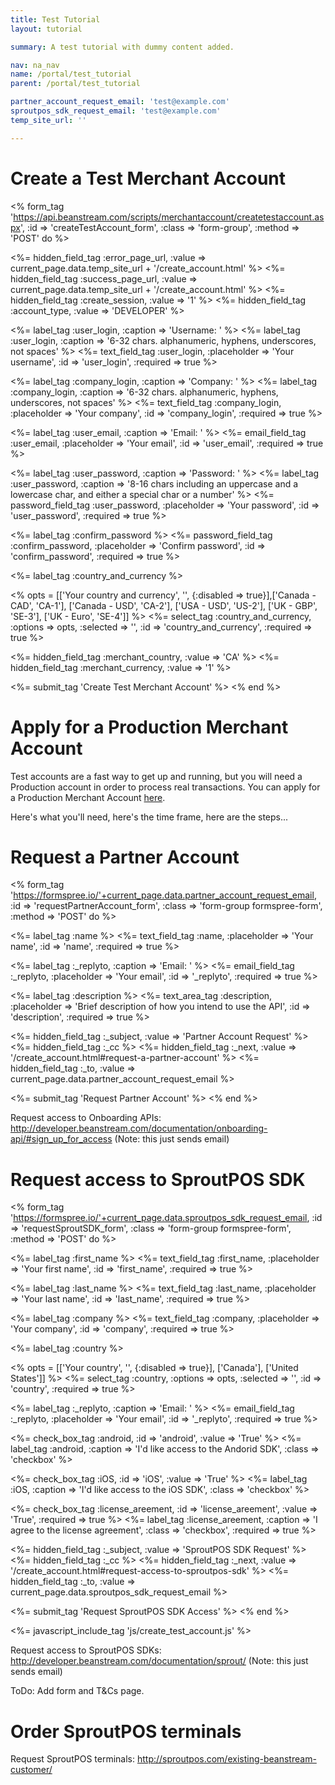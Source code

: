 ```yaml
---
title: Test Tutorial
layout: tutorial

summary: A test tutorial with dummy content added.

nav: na_nav
name: /portal/test_tutorial
parent: /portal/test_tutorial

partner_account_request_email: 'test@example.com'
sproutpos_sdk_request_email: 'test@example.com'
temp_site_url: ''

---
```


# Create a Test Merchant Account

<% form_tag 'https://api.beanstream.com/scripts/merchantaccount/createtestaccount.aspx',
    :id => 'createTestAccount_form', :class => 'form-group', :method => 'POST' do %>

  <%= hidden_field_tag :error_page_url, :value => current_page.data.temp_site_url + '/create_account.html' %>
  <%= hidden_field_tag :success_page_url, :value => current_page.data.temp_site_url + '/create_account.html' %>
  <%= hidden_field_tag :create_session, :value => '1' %>
  <%= hidden_field_tag :account_type, :value => 'DEVELOPER' %>

  <%= label_tag :user_login, :caption => 'Username: ' %>
  <%= label_tag :user_login, :caption => '6-32 chars. alphanumeric, hyphens, underscores, not spaces' %>
  <%= text_field_tag :user_login, :placeholder => 'Your username', :id => 'user_login', :required => true %>

  <%= label_tag :company_login, :caption => 'Company: ' %>
  <%= label_tag :company_login, :caption => '6-32 chars. alphanumeric, hyphens, underscores, not spaces' %>
  <%= text_field_tag :company_login, :placeholder => 'Your company', :id => 'company_login', :required => true %>

  <%= label_tag :user_email, :caption => 'Email: ' %>
  <%= email_field_tag :user_email, :placeholder => 'Your email', :id => 'user_email', :required => true %>

  <%= label_tag :user_password, :caption => 'Password: ' %>
  <%= label_tag :user_password, :caption => '8-16 chars including an uppercase and a lowercase char,
                                              and either a special char or a number' %>
  <%= password_field_tag :user_password, :placeholder => 'Your password', :id => 'user_password', :required => true %>

  <%= label_tag :confirm_password %>
  <%= password_field_tag :confirm_password, :placeholder => 'Confirm password', :id => 'confirm_password', :required => true %>

  <%= label_tag :country_and_currency %>
  <div class='mdl-selectfield'>
    <% opts = [['Your country and currency', '', {:disabled => true}],['Canada - CAD', 'CA-1'],
              ['Canada - USD', 'CA-2'], ['USA - USD', 'US-2'], ['UK - GBP', 'SE-3'], ['UK - Euro', 'SE-4']] %>
    <%= select_tag :country_and_currency, :options => opts, :selected => '', :id => 'country_and_currency', :required => true %>
  </div>

  <%= hidden_field_tag :merchant_country, :value => 'CA' %>
  <%= hidden_field_tag :merchant_currency, :value => '1' %>

  <%= submit_tag 'Create Test Merchant Account' %>
<% end %>
<div class='block-highlight hidden'><p></p></div>


# Apply for a Production Merchant Account
Test accounts are a fast way to get up and running, but you will need a Production account in order to process real transactions.
You can apply for a Production Merchant Account [here](http://www.beanstream.com/pricing/).

Here's what you'll need, here's the time frame, here are the steps...


# Request a Partner Account

<% form_tag 'https://formspree.io/'+current_page.data.partner_account_request_email,
    :id => 'requestPartnerAccount_form', :class => 'form-group formspree-form', :method => 'POST' do %>

  <%= label_tag :name %>
  <%= text_field_tag :name, :placeholder => 'Your name', :id => 'name', :required => true %>

  <%= label_tag :_replyto, :caption => 'Email: ' %>
  <%= email_field_tag :_replyto, :placeholder => 'Your email', :id => '_replyto', :required => true %>

  <%= label_tag :description %>
  <%= text_area_tag :description, :placeholder => 'Brief description of how you intend to use the API', :id => 'description', :required => true %>

  <%= hidden_field_tag :_subject, :value => 'Partner Account Request' %>
  <%= hidden_field_tag :_cc %>
  <%= hidden_field_tag :_next, :value => '/create_account.html#request-a-partner-account' %>
  <%= hidden_field_tag :_to, :value => current_page.data.partner_account_request_email %>

  <%= submit_tag 'Request Partner Account' %>
<% end %>
<div class='block-highlight hidden'><p></p></div>

Request access to Onboarding APIs: http://developer.beanstream.com/documentation/onboarding-api/#sign_up_for_access (Note: this just sends email)


# Request access to SproutPOS SDK

<% form_tag 'https://formspree.io/'+current_page.data.sproutpos_sdk_request_email,
    :id => 'requestSproutSDK_form', :class => 'form-group formspree-form', :method => 'POST' do %>

  <%= label_tag :first_name %>
  <%= text_field_tag :first_name, :placeholder => 'Your first name', :id => 'first_name', :required => true %>

  <%= label_tag :last_name %>
  <%= text_field_tag :last_name, :placeholder => 'Your last name', :id => 'last_name', :required => true %>

  <%= label_tag :company %>
  <%= text_field_tag :company, :placeholder => 'Your company', :id => 'company', :required => true %>

  <%= label_tag :country %>
  <div class='mdl-selectfield'>
    <% opts = [['Your country', '', {:disabled => true}], ['Canada'], ['United States']] %>
    <%= select_tag :country, :options => opts, :selected => '', :id => 'country', :required => true %>
  </div>

  <%= label_tag :_replyto, :caption => 'Email: ' %>
  <%= email_field_tag :_replyto, :placeholder => 'Your email', :id => '_replyto', :required => true %>

  <%= check_box_tag :android, :id => 'android', :value => 'True' %>
  <%= label_tag :android, :caption => 'I\'d like access to the Andorid SDK', :class => 'checkbox' %>  

  <%= check_box_tag :iOS, :id => 'iOS', :value => 'True' %>
  <%= label_tag :iOS, :caption => 'I\'d like access to the iOS SDK', :class => 'checkbox' %>

  <%= check_box_tag :license_areement, :id => 'license_areement', :value => 'True', :required => true %>
  <%= label_tag :license_areement, :caption => 'I agree to the license agreement', :class => 'checkbox', :required => true %>

  <%= hidden_field_tag :_subject, :value => 'SproutPOS SDK Request' %>
  <%= hidden_field_tag :_cc %>
  <%= hidden_field_tag :_next, :value => '/create_account.html#request-access-to-sproutpos-sdk' %>
  <%= hidden_field_tag :_to, :value => current_page.data.sproutpos_sdk_request_email %>

  <%= submit_tag 'Request SproutPOS SDK Access' %>
<% end %>
<div class='block-highlight hidden'><p></p></div>

<%= javascript_include_tag 'js/create_test_account.js' %>

Request access to SproutPOS SDKs: http://developer.beanstream.com/documentation/sprout/ (Note: this just sends email)

ToDo: Add form and T&Cs page.

# Order SproutPOS terminals
Request SproutPOS terminals: http://sproutpos.com/existing-beanstream-customer/
